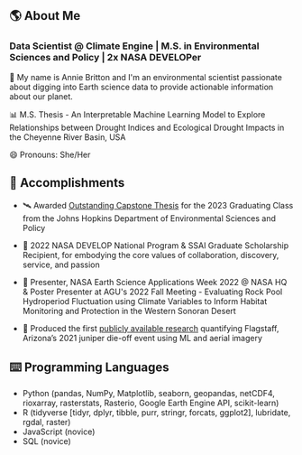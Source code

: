 ## 🌎 About Me

### **Data Scientist @ Climate Engine | M.S. in Environmental Sciences and Policy | 2x NASA DEVELOPer**

👋 My name is Annie Britton and I'm an environmental scientist passionate about digging into Earth science data to provide actionable information about our planet.

📊 M.S. Thesis - An Interpretable Machine Learning Model to Explore Relationships between Drought Indices and Ecological Drought Impacts in the Cheyenne River Basin, USA

😄 Pronouns: She/Her

## 🏅 Accomplishments

- 🛰️ Awarded [Outstanding Capstone Thesis](https://github.com/anniebritton/Ecological-Drought-ML-Modeling) for the 2023 Graduating Class from the Johns Hopkins Department of Environmental Sciences and Policy

- 🚀 2022 NASA DEVELOP National Program & SSAI Graduate Scholarship Recipient, for embodying the core values of collaboration, discovery, service, and passion

- 🌵 Presenter,	NASA Earth Science Applications Week 2022 @ NASA HQ & Poster Presenter at AGU's 2022 Fall Meeting - Evaluating Rock Pool Hydroperiod Fluctuation using Climate Variables to Inform Habitat Monitoring and Protection in the Western Sonoran Desert

- 🍃 Produced the first [publicly available research](https://www.knau.org/knau-and-arizona-news/2022-05-02/satellite-imagery-reveals-unprecedented-die-off-of-junipers-in-northern-arizona) quantifying Flagstaff, Arizona’s 2021 juniper die-off event using ML and aerial imagery

## ⌨️ Programming Languages
- Python (pandas, NumPy, Matplotlib, seaborn, geopandas, netCDF4, rioxarray, rasterstats, Rasterio, Google Earth Engine API, scikit-learn)
- R (tidyverse [tidyr, dplyr, tibble, purr, stringr, forcats, ggplot2], lubridate, rgdal, raster)
- JavaScript (novice)
- SQL (novice)
